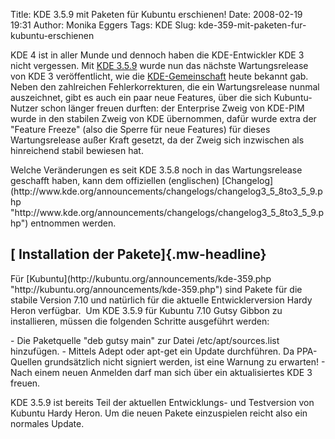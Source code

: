 Title: KDE 3.5.9 mit Paketen für Kubuntu erschienen!
Date: 2008-02-19 19:31
Author: Monika Eggers
Tags: KDE
Slug: kde-359-mit-paketen-fur-kubuntu-erschienen

KDE 4 ist in aller Munde und dennoch haben die KDE-Entwickler KDE 3
nicht vergessen. Mit [KDE
3.5.9](http://www.kde.org/announcements/announce-3.5.9.php "http://www.kde.org/announcements/announce-3.5.9.php") wurde nun das nächste Wartungsrelease von KDE 3 veröffentlicht,
wie die [KDE-Gemeinschaft](http://www.kde.org) heute bekannt gab. Neben
den zahlreichen Fehlerkorrekturen, die ein Wartungsrelease nunmal
auszeichnet, gibt es auch ein paar neue Features, über die sich
Kubuntu-Nutzer schon länger freuen durften: der Enterprise Zweig von
KDE-PIM wurde in den stabilen Zweig von KDE übernommen, dafür wurde
extra der "Feature Freeze" (also die Sperre für neue Features) für
dieses Wartungsrelease außer Kraft gesetzt, da der Zweig sich inzwischen
als hinreichend stabil bewiesen hat.

</p>
Welche Veränderungen es seit KDE 3.5.8 noch in das Wartungsrelease
geschafft haben, kann dem offiziellen (englischen)
[Changelog](http://www.kde.org/announcements/changelogs/changelog3_5_8to3_5_9.php "http://www.kde.org/announcements/changelogs/changelog3_5_8to3_5_9.php") entnommen werden.

</p>
<!--break--><!--break-->

[ Installation der Pakete]{.mw-headline}
----------------------------------------

</p>
Für
[Kubuntu](http://kubuntu.org/announcements/kde-359.php "http://kubuntu.org/announcements/kde-359.php") sind Pakete für die stabile Version 7.10 und natürlich für die
aktuelle Entwicklerversion Hardy Heron verfügbar.  Um KDE 3.5.9 für
Kubuntu 7.10 Gutsy Gibbon zu installieren, müssen die folgenden Schritte
ausgeführt werden:

</p>
-   Die Paketquelle "deb
    <http://ppa.launchpad.net/kubuntu-kde-3.5.9/ubuntu> gutsy main" zur
    Datei /etc/apt/sources.list hinzufügen.
-   Mittels Adept oder apt-get ein Update durchführen. Da PPA-Quellen
    grundsätzlich nicht signiert werden, ist eine Warnung zu erwarten!
-   Nach einem neuen Anmelden darf man sich über ein aktualisiertes KDE
    3 freuen.

</p>
KDE 3.5.9 ist bereits Teil der aktuellen Entwicklungs- und Testversion
von Kubuntu Hardy Heron. Um die neuen Pakete einzuspielen reicht also
ein normales Update.

</p>

